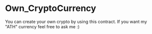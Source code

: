 # Own_CryptoCurrency
You can create your own crypto by using this contract. If you want my "ATH" currency feel free to ask me :) 

